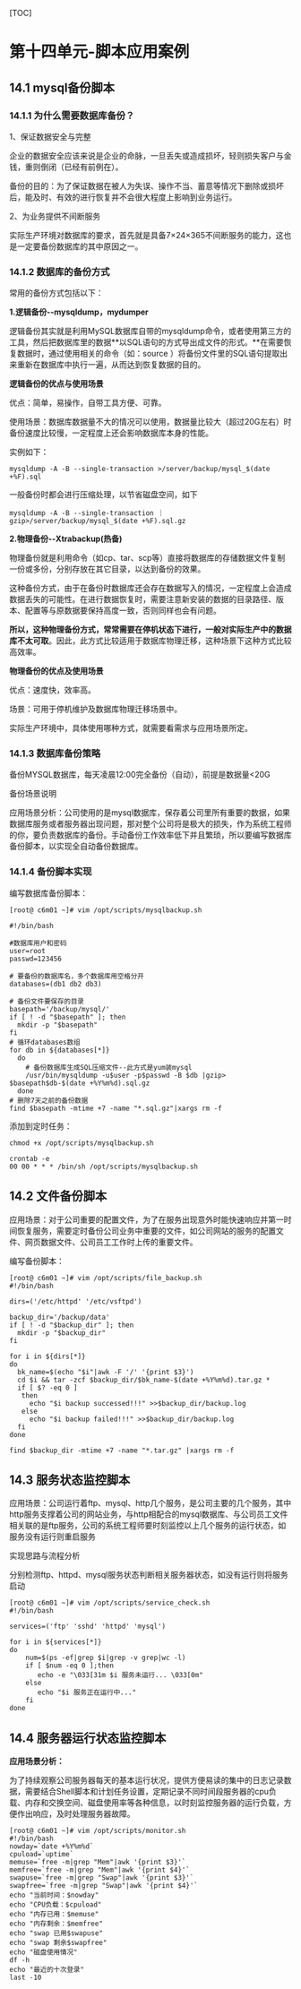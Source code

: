 [TOC]







# 第十四单元-脚本应用案例





## 14.1 mysql备份脚本

### 14.1.1 为什么需要数据库备份？

1、保证数据安全与完整

企业的数据安全应该来说是企业的命脉，一旦丢失或造成损坏，轻则损失客户与金钱，重则倒闭（已经有前例在）。

备份的目的：为了保证数据在被人为失误、操作不当、蓄意等情况下删除或损坏后，能及时、有效的进行恢复并不会很大程度上影响到业务运行。

2、为业务提供不间断服务

实际生产环境对数据库的要求，首先就是具备7×24×365不间断服务的能力，这也是一定要备份数据库的其中原因之一。



### 14.1.2 数据库的备份方式

常用的备份方式包括以下：

**1.逻辑备份--mysqldump，mydumper**

逻辑备份其实就是利用MySQL数据库自带的mysqldump命令，或者使用第三方的工具，然后把数据库里的数据**以SQL语句的方式导出成文件的形式。**在需要恢复数据时，通过使用相关的命令（如：source ）将备份文件里的SQL语句提取出来重新在数据库中执行一遍，从而达到恢复数据的目的。

**逻辑备份的优点与使用场景**

优点：简单，易操作，自带工具方便、可靠。

使用场景：数据库数据量不大的情况可以使用，数据量比较大（超过20G左右）时备份速度比较慢，一定程度上还会影响数据库本身的性能。

实例如下：

```
mysqldump -A -B --single-transaction >/server/backup/mysql_$(date +%F).sql
```

一般备份时都会进行压缩处理，以节省磁盘空间，如下

```
mysqldump -A -B --single-transaction ｜gzip>/server/backup/mysql_$(date +%F).sql.gz
```



**2.物理备份--Xtrabackup(热备)**

物理备份就是利用命令（如cp、tar、scp等）直接将数据库的存储数据文件复制一份或多份，分别存放在其它目录，以达到备份的效果。

这种备份方式，由于在备份时数据库还会存在数据写入的情况，一定程度上会造成数据丢失的可能性。在进行数据恢复时，需要注意新安装的数据的目录路径、版本、配置等与原数据要保持高度一致，否则同样也会有问题。

**所以，这种物理备份方式，常常需要在停机状态下进行，一般对实际生产中的数据库不太可取**。因此，此方式比较适用于数据库物理迁移，这种场景下这种方式比较高效率。

**物理备份的优点及使用场景**

优点：速度快，效率高。

场景：可用于停机维护及数据库物理迁移场景中。

实际生产环境中，具体使用哪种方式，就需要看需求与应用场景所定。





### 14.1.3 数据库备份策略

备份MYSQL数据库，每天凌晨12:00完全备份（自动），前提是数据量<20G

备份场景说明

应用场景分析：公司使用的是mysql数据库，保存着公司里所有重要的数据，如果数据库服务或者服务器出现问题，那对整个公司将是极大的损失，作为系统工程师的你，要负责数据库的备份。手动备份工作效率低下并且繁琐，所以要编写数据库备份脚本，以实现全自动备份数据库。



### 14.1.4 备份脚本实现

编写数据库备份脚本：

```shell
[root@ c6m01 ~]# vim /opt/scripts/mysqlbackup.sh

#!/bin/bash

#数据库用户和密码
user=root
passwd=123456

# 要备份的数据库名，多个数据库用空格分开
databases=(db1 db2 db3) 

# 备份文件要保存的目录
basepath='/backup/mysql/'
if [ ! -d "$basepath" ]; then
  mkdir -p "$basepath"
fi
# 循环databases数组
for db in ${databases[*]}
  do
    # 备份数据库生成SQL压缩文件--此方式是yum装mysql
    /usr/bin/mysqldump -u$user -p$passwd -B $db |gzip> $basepath$db-$(date +%Y%m%d).sql.gz
  done
# 删除7天之前的备份数据
find $basepath -mtime +7 -name "*.sql.gz"|xargs rm -f
```

添加到定时任务：

```shell
chmod +x /opt/scripts/mysqlbackup.sh

crontab -e
00 00 * * * /bin/sh /opt/scripts/mysqlbackup.sh
```





## 14.2 文件备份脚本

应用场景：对于公司重要的配置文件，为了在服务出现意外时能快速响应并第一时间恢复服务，需要定时备份公司业务中重要的文件，如公司网站的服务的配置文件、网页数据文件、公司员工工作时上传的重要文件。

编写备份脚本：

```shell
[root@ c6m01 ~]# vim /opt/scripts/file_backup.sh
#!/bin/bash

dirs=('/etc/httpd' '/etc/vsftpd')

backup_dir='/backup/data'
if [ ! -d "$backup_dir" ]; then
  mkdir -p "$backup_dir"
fi

for i in ${dirs[*]}
do
  bk_name=$(echo "$i"|awk -F '/' '{print $3}')
  cd $i && tar -zcf $backup_dir/$bk_name-$(date +%Y%m%d).tar.gz *
  if [ $? -eq 0 ]
   then
     echo "$i backup successed!!!" >>$backup_dir/backup.log
   else
     echo "$i backup failed!!!" >>$backup_dir/backup.log
  fi
done

find $backup_dir -mtime +7 -name "*.tar.gz" |xargs rm -f
```







## 14.3 服务状态监控脚本

应用场景：公司运行着ftp、mysql、http几个服务，是公司主要的几个服务，其中http服务支撑着公司的网站业务，与http相配合的mysql数据库、与公司员工文件相关联的是ftp服务，公司的系统工程师要时刻监控以上几个服务的运行状态，如服务没有运行则重启服务

实现思路与流程分析

分别检测ftp、httpd、mysql服务状态判断相关服务器状态，如没有运行则将服务启动

```shell
[root@ c6m01 ~]# vim /opt/scripts/service_check.sh
#!/bin/bash

services=('ftp' 'sshd' 'httpd' 'mysql')

for i in ${services[*]}
do
    num=$(ps -ef|grep $i|grep -v grep|wc -l)
    if [ $num -eq 0 ];then
       echo -e "\033[31m $i 服务未运行... \033[0m"
    else
       echo "$i 服务正在运行中..."
    fi
done

```





## 14.4 服务器运行状态监控脚本

**应用场景分析：**

为了持续观察公司服务器每天的基本运行状况，提供方便易读的集中的日志记录数据，需要结合Shell脚本和计划任务设置，定期记录不同时间段服务器的cpu负载、内存和交换空间、磁盘使用率等各种信息，以时刻监控服务器的运行负载，方便作出响应，及时处理服务器故障。

```shell
[root@ c6m01 ~]# vim /opt/scripts/monitor.sh
#!/bin/bash
nowday=`date +%Y%m%d`
cpuload=`uptime`
memuse=`free -m|grep "Mem"|awk '{print $3}'`
memfree=`free -m|grep "Mem"|awk '{print $4}'`
swapuse=`free -m|grep "Swap"|awk '{print $3}'`
swapfree=`free -m|grep "Swap"|awk '{print $4}'`
echo "当前时间：$nowday"
echo "CPU负载：$cpuload"
echo "内存已用：$memuse"
echo "内存剩余：$memfree"
echo "swap 已用$swapuse"
echo "swap 剩余$swapfree"
echo "磁盘使用情况"
df -h
echo "最近的十次登录"
last -10

```



